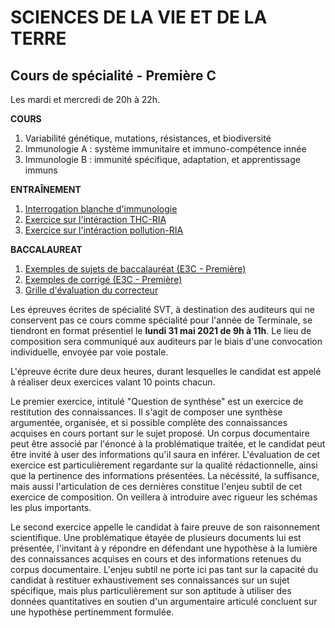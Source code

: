 # SCIENCES DE LA VIE ET DE LA TERRE

## Cours de spécialité - Première C

Les mardi et mercredi de 20h à 22h. 

**COURS**

1) Variabilité génétique, mutations, résistances, et biodiversité<br>
2) Immunologie A : système immunitaire et immuno-compétence innée<br>
3) Immunologie B : immunité spécifique, adaptation, et apprentissage immuns<br>

**ENTRAÎNEMENT**

1) [Interrogation blanche d'immunologie](/svt/1C/exo/interro.pdf)<br>
2) [Exercice sur l'intéraction THC-RIA](/svt/1C/exo/exercice_THC_RIA.pdf)<br>
3) [Exercice sur l'intéraction pollution-RIA](/svt/1C/exo/QCM_pollution_RIA.pdf)<br>

**BACCALAUREAT**

1) [Exemples de sujets de baccalauréat (E3C - Première)](/svt/1C/bac/s0.pdf)<br>
2) [Exemples de corrigé (E3C - Première)](/svt/1C/bac/s0_cor.pdf)<br>
3) [Grille d'évaluation du correcteur](/svt/1C/bac/bareme.pdf)<br>

Les épreuves écrites de spécialité SVT, à destination des auditeurs qui ne conservent pas ce cours comme spécialité pour l'année de Terminale, se tiendront en format présentiel le **lundi 31 mai 2021 de 9h à 11h**. Le lieu de composition sera communiqué aux auditeurs par le biais d'une convocation individuelle, envoyée par voie postale.

L'épreuve écrite dure deux heures, durant lesquelles le candidat est appelé à réaliser deux exercices valant 10 points chacun.

Le premier exercice, intitulé "Question de synthèse" est un exercice de restitution des connaissances. Il s'agit de composer une synthèse argumentée, organisée, et si possible complète des connaissances acquises en cours portant sur le sujet proposé. Un corpus documentaire peut être associé par l'énoncé à la problématique traitée, et le candidat peut être invité à user des informations qu'il saura en inférer. L'évaluation de cet exercice est particulièrement regardante sur la qualité rédactionnelle, ainsi que la pertinence des informations présentées. La nécéssité, la suffisance, mais aussi l'articulation de ces dernières constitue l'enjeu subtil de cet exercice de composition. On veillera à introduire avec rigueur les schémas les plus importants.

Le second exercice appelle le candidat à faire preuve  de son raisonnement scientifique. Une problématique étayée de plusieurs documents lui est présentée, l'invitant à y répondre en défendant une hypothèse à la lumière des connaissances acquises en cours et des informations retenues du corpus documentaire. L'enjeu subtil ne porte ici pas tant sur la capacité du candidat à restituer exhaustivement ses connaissances sur un sujet spécifique, mais plus particulièrement sur son aptitude à utiliser des données quantitatives en soutien d'un argumentaire articulé concluent sur une hypothèse pertinemment formulée.



